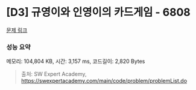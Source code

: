 # [D3] 규영이와 인영이의 카드게임 - 6808 

[문제 링크](https://swexpertacademy.com/main/code/problem/problemDetail.do?contestProbId=AWgv9va6HnkDFAW0) 

### 성능 요약

메모리: 104,804 KB, 시간: 3,157 ms, 코드길이: 2,820 Bytes



> 출처: SW Expert Academy, https://swexpertacademy.com/main/code/problem/problemList.do
